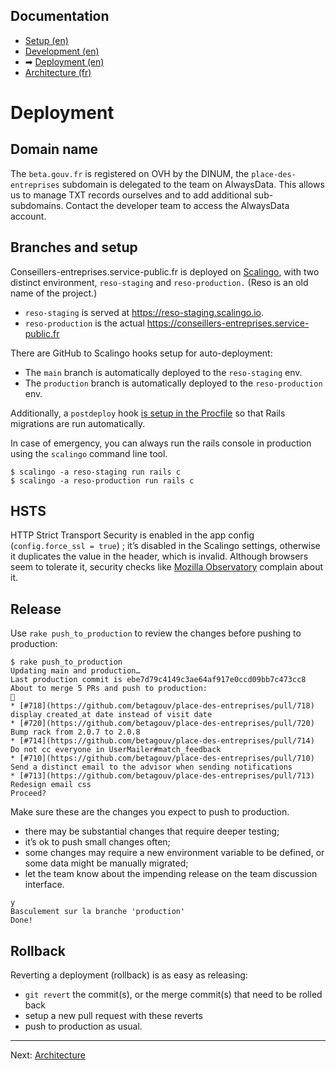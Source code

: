 ## Documentation

* [Setup (en)](01-setup.md)
* [Development (en)](02-development.md)
* ➡ [Deployment (en)](03-deployment.md)
* [Architecture (fr)](04-architecture.md)

# Deployment

## Domain name

The `beta.gouv.fr` is registered on OVH by the DINUM, the `place-des-entreprises` subdomain is delegated to the team on AlwaysData. This allows us to manage TXT records ourselves and to add additional sub-subdomains. Contact the developer team to access the AlwaysData account.

## Branches and setup

Conseillers-entreprises.service-public.fr is deployed on [Scalingo](http://doc.scalingo.com/languages/ruby/getting-started-with-rails/), with two distinct environment, `reso-staging` and `reso-production.` (Reso is an old name of the project.)

* `reso-staging` is served at https://reso-staging.scalingo.io.
* `reso-production` is the actual https://conseillers-entreprises.service-public.fr

There are GitHub to Scalingo hooks setup for auto-deployment:
* The `main` branch is automatically deployed to the `reso-staging` env.
* The `production` branch is automatically deployed to the `reso-production` env.

Additionally, a `postdeploy` hook [is setup in the Procfile](https://doc.scalingo.com/platform/app/postdeploy-hook#applying-migrations) so that Rails migrations are run automatically.

In case of emergency, you can always run the rails console in production using the `scalingo` command line tool.

    $ scalingo -a reso-staging run rails c
    $ scalingo -a reso-production run rails c

## HSTS

HTTP Strict Transport Security is enabled in the app config (`config.force_ssl = true`) ; it’s disabled in the Scalingo settings, otherwise it duplicates the value in the header, which is invalid. Although browsers seem to tolerate it, security checks like [Mozilla Observatory](https://observatory.mozilla.org/analyze/conseillers-entreprises.service-public.fr) complain about it.

## Release

Use `rake push_to_production` to review the changes before pushing to production:

```
$ rake push_to_production
Updating main and production…
Last production commit is ebe7d79c4149c3ae64af917e0ccd09bb7c473cc8
About to merge 5 PRs and push to production:
🚀
* [#718](https://github.com/betagouv/place-des-entreprises/pull/718) display created_at date instead of visit date
* [#720](https://github.com/betagouv/place-des-entreprises/pull/720) Bump rack from 2.0.7 to 2.0.8
* [#714](https://github.com/betagouv/place-des-entreprises/pull/714) Do not cc everyone in UserMailer#match_feedback
* [#710](https://github.com/betagouv/place-des-entreprises/pull/710) Send a distinct email to the advisor when sending notifications
* [#713](https://github.com/betagouv/place-des-entreprises/pull/713) Redesign email css
Proceed?
```

Make sure these are the changes you expect to push to production.
* there may be substantial changes that require deeper testing;
* it’s ok to push small changes often;
* some changes may require a new environment variable to be defined, or some data might be manually migrated;
* let the team know about the impending release on the team discussion interface.

```
y
Basculement sur la branche 'production'
Done!
```

## Rollback

Reverting a deployment (rollback) is as easy as releasing:
* `git revert` the commit(s), or the merge commit(s) that need to be rolled back
* setup a new pull request with these reverts
* push to production as usual.

---

Next: [Architecture](04-architecture.md)

